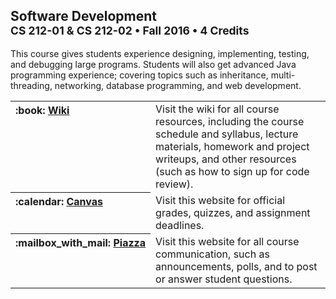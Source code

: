 <h2>Software Development<br/>
<sup>CS 212-01 &amp; CS 212-02 &bull; Fall 2016 &bull; 4 Credits</sup></h2>

<p>This course gives students experience designing, implementing, testing, and debugging large programs. Students will also get advanced Java programming experience; covering topics such as inheritance, multi-threading, networking, database programming, and web development.</p>

<table>
<tbody>
<tr valign="top"><th align="left" nowrap>:book: <a href="https://github.com/usf-cs212-2016/usf-cs212-2016.github.io/wiki">Wiki</a></th><td>Visit the wiki for all course resources, including the course schedule and syllabus, lecture materials, homework and project writeups, and other resources (such as how to sign up for code review).</td></tr>
<tr valign="top"><th align="left" nowrap>:calendar: <a href="https://usfca.instructure.com/courses/1563227">Canvas</a></th><td>Visit this website for official grades, quizzes, and assignment deadlines.</td></tr>
<tr valign="top"><th align="left" nowrap>:mailbox_with_mail: <a href="https://piazza.com/usfca/fall2016/cs212/home">Piazza</a></th><td>Visit this website for all course communication, such as announcements, polls, and to post or answer student questions.</td></th>
</tbody>
</table>

